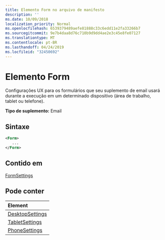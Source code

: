 ```yaml
---
title: Elemento Form no arquivo de manifesto
description: ''
ms.date: 10/09/2018
localization_priority: Normal
ms.openlocfilehash: 6539379489aefe81888c33c6edd11e2fa33266b7
ms.sourcegitcommit: 9e7b4daa8d76c710b9d9dd4ae2e3c45e8fe07127
ms.translationtype: MT
ms.contentlocale: pt-BR
ms.lasthandoff: 04/24/2019
ms.locfileid: "32450692"
---
```

# <a name="form-element"></a>Elemento Form

Configurações UX para os formulários que seu suplemento de email usará durante a execução em um determinado dispositivo (área de trabalho, tablet ou telefone).

**Tipo de suplemento:** Email

## <a name="syntax"></a>Sintaxe

```XML
<Form>
   ...
</Form>
```

## <a name="contained-in"></a>Contido em

[FormSettings](formsettings.md)


## <a name="can-contain"></a>Pode conter

|**Element**|
|:-----|
|[DesktopSettings](desktopsettings.md)|
|[TabletSettings](tabletsettings.md)|
|[PhoneSettings](phonesettings.md)|
